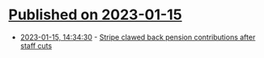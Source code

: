 # [Published on 2023-01-15](index.md)

* [2023-01-15, 14:34:30](https://news.ycombinator.com/item?id=34389670) - [Stripe clawed back pension contributions after staff cuts](https://www.businesspost.ie/news/stripe-clawed-back-pension-contributions-after-staff-cuts/)

